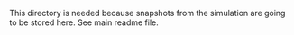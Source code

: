 This directory is needed because snapshots from the simulation are going to be stored here. See main readme file.
